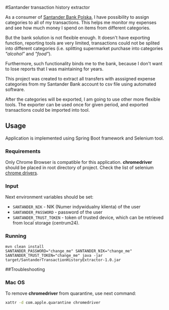 #Santander transaction history extractor

As a consumer of [Santander Bank Polska](https://www.santander.pl/), I have possibility to assign categories to all of my transactions.
This helps me monitor my expenses and see how much money I spend on items from different categories.

But the bank solution is not flexible enough. It doesn't have exporting function, reporting tools are very limited, transactions could not be splited into different categories (i.e. splitting supermarket purchase into categories _"alcohol"_ and _"food"_).

Furthermore, such functionality binds me to the bank, because I don't want to lose reports that I was maintaining for years. 

This project was created to extract all transfers with asssigned expense categories from my Santander Bank account to csv file using automated software.

After the categories will be exported, I am going to use other more flexible tools. The exporter can be used once for given period, and exported transactions could be imported into tool.


## Usage
Application is implemented using Spring Boot framework and Selenium tool.

### Requirements
Only Chrome Browser is compatible for this application.
**chromedriver** should be placed in root directory of project. Check the list of selenium [chrome drivers](https://chromedriver.chromium.org/downloads).

### Input
Next environment variables should be set:
* `SANTANDER_NIK` - NIK (Numer indywidualny klienta) of the user
* `SANTANDER_PASSWORD` - password of the user
* `SANTANDER_TRUST_TOKEN` - token of trusted device, which can be retrieved from local storage (centrum24).

### Running

```shell
mvn clean install
SANTANDER_PASSWORD="change_me" SANTANDER_NIK="change_me" SANTANDER_TRUST_TOKEN="change_me" java -jar target/SantanderTransactionHistoryExtractor-1.0.jar
```

##Troubleshooting
### Mac OS
To remove **chromedriver** from quarantine, use next command:


```sh
xattr -d com.apple.quarantine chromedriver
```

